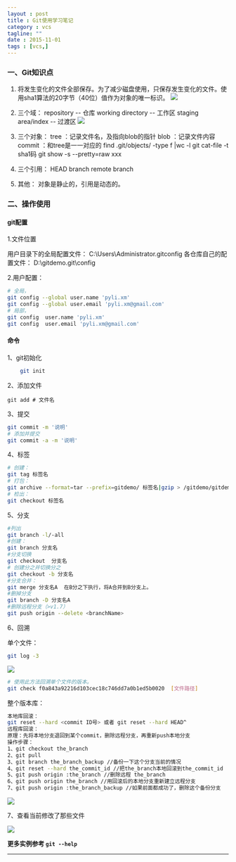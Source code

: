 ```yaml
---
layout : post
title : Git使用学习笔记
category : vcs
tagline: ""
date : 2015-11-01
tags : [vcs,]
---
```



### 一、Git知识点

1. 将发生变化的文件全部保存。为了减少磁盘使用，只保存发生变化的文件。使用sha1算法的20字节（40位）值作为对象的唯一标识。
![][1]

2. 三个域：
repository -- 仓库
working directory -- 工作区
staging area/index -- 过渡区
![][2]

3. 三个对象：
tree ：记录文件名，及指向blob的指针 
blob ：记录文件内容
commit ：和tree是一一对应的
find .git/objects/ -type f |wc -l
git cat-file -t sha1码
git show -s --pretty=raw xxx

4. 三个引用：
HEAD
branch
remote branch

5. 其他：
对象是静止的，引用是动态的。


### 二、操作使用

#### git配置

1.文件位置

用户目录下的全局配置文件：
C:\Users\Administrator\.gitconfig
各仓库自己的配置文件：
D:\gitdemo\.git\config

2.用户配置：

```bash
# 全局，
git config --global user.name 'pyli.xm'
git config --global user.email 'pyli.xm@gmail.com'
# 局部，
git config  user.name 'pyli.xm'
git config  user.email 'pyli.xm@gmail.com'
```
#### 命令

1、git初始化

```bash
    git init 
```
    
2、添加文件

    git add # 文件名

3、提交

```bash
git commit -m '说明'
# 添加并提交 
git commit -a -m '说明'
```

4、标签

```bash
# 创建：
git tag 标签名
# 打包：
git archive --format=tar --prefix=gitdemo/ 标签名|gzip > /gitdemo/gitdemo.tar.gz
# 检出：
git checkout 标签名
```

5、分支 

```bash
#列出
git branch -l/-all
#创建：
git branch 分支名
#分支切换 
git checkout  分支名
# 创建分之并切换分之
git checkout -b 分支名
#分支合并：
git merge 分支名A  在B分之下执行，将A合并到B分支上。
#删掉分支  
git branch -D 分支名A
#删除远程分支（>v1.7）
git push origin --delete <branchName>
```

6、回溯

单个文件：

```bash
git log -3
```

![][3]

```bash
# 使用此方法回溯单个文件的版本。
git check f0a843a92216d103cec18c746dd7a0b1ed5b0020  [文件路径] 
```

整个版本库：

```bash
本地库回滚：
git reset --hard <commit ID号> 或者 git reset --hard HEAD^
远程库回滚：
原理：先将本地分支退回到某个commit，删除远程分支，再重新push本地分支
操作步骤：
1、git checkout the_branch
2、git pull
3、git branch the_branch_backup //备份一下这个分支当前的情况
4、git reset --hard the_commit_id //把the_branch本地回滚到the_commit_id
5、git push origin :the_branch //删除远程 the_branch
6、git push origin the_branch //用回滚后的本地分支重新建立远程分支
7、git push origin :the_branch_backup //如果前面都成功了，删除这个备份分支
```


![][5]


7、查看当前修改了那些文件

![][4]



**更多实例参考 ``git --help``** 


---

[1]:/images/git-1.png
[2]:/images/git-2.png
[3]:/images/git-3.png
[4]:/images/git-4.png
[5]:/images/git-5.png